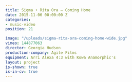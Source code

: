 ```yaml
---
title: Sigma + Rita Ora — Coming Home
date: 2015-11-06 00:00:00 Z
categories:
- music-video
position: 21

image: "/uploads/sigma-rita-ora-coming-home-wide.jpg"
vimeo: 144877063
director: Georgia Hudson
production-company: Agile Films
equipment: Arri Alexa 4:3 with Kowa Anamorphic's
layout: project
is-shown: true
is-in-cv: true
---
```


